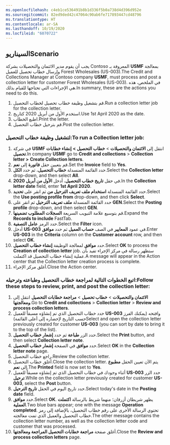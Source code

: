 ```yaml
---
ms.openlocfilehash: c4eb1ce536491b8b1d336f5b0a738d4d396d952e
ms.sourcegitcommit: 82ed9ded42c47064c90ab6fe717893447cd48796
ms.translationtype: HT
ms.contentlocale: ar-SA
ms.lasthandoff: 10/19/2020
ms.locfileid: "6070722"
---
```

## <a name="scenario"></a><span data-ttu-id="2c7ce-101">السيناريو</span><span class="sxs-lookup"><span data-stu-id="2c7ce-101">Scenario</span></span>

<span data-ttu-id="2c7ce-102">يجب أن يقوم مدير الائتمان والتحصيلات بشركة Contoso المعروفة بـ **USMF** بمعالجة وإرسال خطاب تحصيل للعميل Forest Wholesales (US-003).</span><span class="sxs-lookup"><span data-stu-id="2c7ce-102">The Credit and Collections Manager at Contoso company **USMF**, must process and post a collection letter for customer Forest Wholesales (US-003).</span></span> <span data-ttu-id="2c7ce-103">في الملخص، هذه هي الإجراءات التي تحتاجها للقيام بذلك.</span><span class="sxs-lookup"><span data-stu-id="2c7ce-103">In summary, these are the actions you need to do this.</span></span>

1. <span data-ttu-id="2c7ce-104">قم بتشغيل وظيفة خطاب تحصيل لخطاب التحصيل.</span><span class="sxs-lookup"><span data-stu-id="2c7ce-104">Run a collection letter job for the collection letter.</span></span>
2. <span data-ttu-id="2c7ce-105">استخدم الأول من أبريل 2020 كتاريخ.</span><span class="sxs-lookup"><span data-stu-id="2c7ce-105">Use 1st April 2020 as the date.</span></span> 
3. <span data-ttu-id="2c7ce-106">اطبع الخطاب.</span><span class="sxs-lookup"><span data-stu-id="2c7ce-106">Print the letter.</span></span>
4. <span data-ttu-id="2c7ce-107">قم بترحيل خطاب التحصيل.</span><span class="sxs-lookup"><span data-stu-id="2c7ce-107">Post the collection letter.</span></span>

### <a name="to-run-a-collection-letter-job"></a><span data-ttu-id="2c7ce-108">لتشغيل وظيفة خطاب التحصيل:</span><span class="sxs-lookup"><span data-stu-id="2c7ce-108">To run a Collection letter job:</span></span>

1. <span data-ttu-id="2c7ce-109">في شركة **USMF** انتقل إلى **الائتمان والتحصيلات** > **خطاب التحصيل >** **إنشاء خطابات تحصيل**.</span><span class="sxs-lookup"><span data-stu-id="2c7ce-109">In company **USMF** go to **Credit and collections** > **Collection letter >** **Create Collection letters**.</span></span>
1. <span data-ttu-id="2c7ce-110">قم بتعيين حقل **فاتورة** إلى **نعم**.</span><span class="sxs-lookup"><span data-stu-id="2c7ce-110">Set the **Invoice** field to **Yes**.</span></span>
3. <span data-ttu-id="2c7ce-111">حدد القائمة المنسدلة **خطاب التحصيل**، ثم حدد **الكل**.</span><span class="sxs-lookup"><span data-stu-id="2c7ce-111">Select the **Collection letter** drop-down, and then select **All**.</span></span>
4. <span data-ttu-id="2c7ce-112">في حقل **تاريخ خطاب التحصيل**، أدخل **الأول من أبريل 2020**.</span><span class="sxs-lookup"><span data-stu-id="2c7ce-112">In the **Collection letter date** field, enter **1st April 2020**.</span></span> 
5. <span data-ttu-id="2c7ce-113">حدد القائمة المنسدلة **استخدام ملف تعريف الترحيل من** ثم انقر على **تحديد**.</span><span class="sxs-lookup"><span data-stu-id="2c7ce-113">Select the **Use posting profile from** drop-down, and then click **Select**.</span></span>
6. <span data-ttu-id="2c7ce-114">حدد القائمة المنسدلة **ملف تعريف الترحيل** ثم انقر على **GEN‎**.</span><span class="sxs-lookup"><span data-stu-id="2c7ce-114">Select the **Posting profile** drop-down, and then select **GEN**.</span></span>
8. <span data-ttu-id="2c7ce-115">قم بتوسيع علامة التبويب السريعة **السجلات المطلوب تضمينها**.</span><span class="sxs-lookup"><span data-stu-id="2c7ce-115">Expand the **Records to include** FastTab.</span></span>
9. <span data-ttu-id="2c7ce-116">حدد الرمز **عامل التصفية**.</span><span class="sxs-lookup"><span data-stu-id="2c7ce-116">Select the **Filter** icon.</span></span>
10. <span data-ttu-id="2c7ce-117">أدخل **US-003** في عمود **المعايير** في الصف **حساب العميل** ثم حدد **موافق**.</span><span class="sxs-lookup"><span data-stu-id="2c7ce-117">Enter **US-003** in the **Criteria** column on the **Customer account** row, and then select **OK**.</span></span>
11. <span data-ttu-id="2c7ce-118">حدد **موافق** لمعالجة الوظيفة **إنشاء خطاب التحصيل**.</span><span class="sxs-lookup"><span data-stu-id="2c7ce-118">Select **OK** to process the **Creation of collection letter** job.</span></span> <span data-ttu-id="2c7ce-119">ستظهر رسالة في مركز الإجراء تفيد بأن عملية إنشاء خطاب التحصيل قد اكتملت.</span><span class="sxs-lookup"><span data-stu-id="2c7ce-119">A message will appear in the Action center that the Collection letter creation process is complete.</span></span>
12. <span data-ttu-id="2c7ce-120">أغلق مركز الإجراء.</span><span class="sxs-lookup"><span data-stu-id="2c7ce-120">Close the Action center.</span></span>

### <a name="follow-these-steps-to-review-print-and-post-the-collection-letter"></a><span data-ttu-id="2c7ce-121">اتبع الخطوات التالية لمراجعة خطاب التحصيل وطباعته وترحيله:</span><span class="sxs-lookup"><span data-stu-id="2c7ce-121">Follow these steps to review, print, and post the collection letter:</span></span>

1. <span data-ttu-id="2c7ce-122">انتقل إلى **‎الائتمان والتحصيلات** > **خطاب تحصيل** >
    **مراجعة خطابات التحصيل ومعالجتها**.</span><span class="sxs-lookup"><span data-stu-id="2c7ce-122">Go to **Credit and collections** > **Collection letter** >
 **Review and process collection letters**.</span></span>
1. <span data-ttu-id="2c7ce-123">حدد خطاب التحصيل الذي تم إنشاؤه مسبقاً للعميل **US-003** وافتحه (يمكنك الفرز حسب التاريخ لإحضاره إلى أعلى القائمة)</span><span class="sxs-lookup"><span data-stu-id="2c7ce-123">Select and open the collection letter previously created for customer **US-003** (you can sort by date to bring it to the top of the list).</span></span>
2. <span data-ttu-id="2c7ce-124">حدد الزر **طباعة** ثم حدد **إشعار خطاب التحصيل**.</span><span class="sxs-lookup"><span data-stu-id="2c7ce-124">Select the **Print** button, and then select **Collection letter note**.</span></span>
1. <span data-ttu-id="2c7ce-125">حدد **موافق** في الصفحة **إشعار خطاب التحصيل**.</span><span class="sxs-lookup"><span data-stu-id="2c7ce-125">Select **OK** in the **Collection letter note** page.</span></span>
1. <span data-ttu-id="2c7ce-126">راجع خطاب التحصيل.</span><span class="sxs-lookup"><span data-stu-id="2c7ce-126">Review the collection letter.</span></span>
1. <span data-ttu-id="2c7ce-127">أغلق خطاب التحصيل.</span><span class="sxs-lookup"><span data-stu-id="2c7ce-127">Close the collection letter.</span></span> <span data-ttu-id="2c7ce-128">يتم الآن تعيين الحقل **مطبوع** إلى **نعم**.</span><span class="sxs-lookup"><span data-stu-id="2c7ce-128">The **Printed** field is now set to **Yes**.</span></span>
1. <span data-ttu-id="2c7ce-129">أثناء وجودك في خطاب التحصيل الذي تم إنشاؤه مسبقاً للعميل **US-003** حدد الزر **ترحيل**.</span><span class="sxs-lookup"><span data-stu-id="2c7ce-129">While on the collection letter previously created for customer  **US-003**, select the **Post** button.</span></span>
1. <span data-ttu-id="2c7ce-130">حدد تاريخ اليوم في الحقل **تاريخ الترحيل**.</span><span class="sxs-lookup"><span data-stu-id="2c7ce-130">Select today's date in the **Posting date** field.</span></span>
1. <span data-ttu-id="2c7ce-131">حدد **موافق**.</span><span class="sxs-lookup"><span data-stu-id="2c7ce-131">Select **OK**.</span></span> <span data-ttu-id="2c7ce-132">يظهر شريطان أزرقان؛ منهما شريط بالرسالة **اكتملت العملية**.</span><span class="sxs-lookup"><span data-stu-id="2c7ce-132">Two blue bars appear; one with the message **Operation completed**.</span></span> <span data-ttu-id="2c7ce-133">تحتوي الرسالة الأخرى على رقم خطاب التحصيل، بالإضافة إلى رمز خطاب التحصيل والعميل الذي تمت معالجته.</span><span class="sxs-lookup"><span data-stu-id="2c7ce-133">The other message contains the collection letter number, as well as the collection letter code and customer that was processed.</span></span>
1. <span data-ttu-id="2c7ce-134">أغلق صفحة **مراجعة خطابات التحصيل المراجعة ومعالجتها**.</span><span class="sxs-lookup"><span data-stu-id="2c7ce-134">Close the **Review and process collection letters** page.</span></span>
